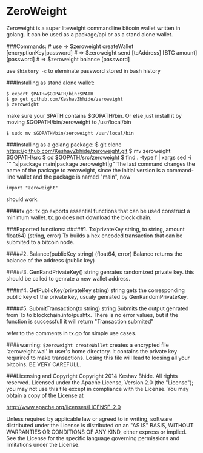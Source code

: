 ZeroWeight
==========
Zeroweight is a super liteweight commandline bitcoin wallet written in golang. 
It can be used as a package/api or as a stand alone wallet.

###Commands:
    # use => $zeroweight createWallet [encryptionKey|password]
    #     => $zeroweight send [toAddress] [BTC amount] [password]
    #     => $zeroweight balance [password]

use `$history -c` to eleminate password stored in bash history

###Installing as stand alone wallet:
    
    $ export $PATH=$GOPATH/bin:$PATH
    $ go get github.com/KeshavZbhide/zeroweight
    $ zeroweight 

make sure your $PATH contains $GOPATH/bin. Or else just install it 
by moving $GOPATH/bin/zeroweight to /usr/local/bin
    
    $ sudo mv $GOPATH/bin/zeroweight /usr/local/bin

###Installing as a golang package:
    $ git clone https://github.com/KeshavZbhide/zeroweight.git
    $ mv zeroweight $GOPATH/src
    $ cd $GOPATH/src/zeroweight
    $ find . -type f | xargs sed -i "" "s|package main|package zeroweight|g"
The last command changes the name of the package to zeroweight, since the initial
version is a command-line wallet and the package is named "main", now

    import "zeroweight"

should work.

####tx.go:
tx.go exports essential functions that can be used construct a minimum wallet.
tx.go does not download the block chain.

###Exported functions:
#####1. Tx(privateKey string, to string, amount float64) (string, error)
Tx builds a hex encoded transaction that can be submited to a bitcoin node.

#####2. Balance(publicKey string) (float64, error)
Balance returns the balance of the address (public key)

#####3. GenRandPrivateKey() string
genrates randomized private key. this should be called to genrate a new wallet address. 

#####4. GetPublicKey(privateKey string) string 
gets the corresponding public key of the private key, usualy genrated by GenRandomPrivateKey.

#####5. SubmitTransaction(tx string) string
Submits the output genrated from Tx to blockchain.info/pushtx. There is no
error values, but if the function is successfull it will return "Transaction submited"

refer to the comments in tx.go for simple use cases.

####warning:
`$zeroweight createWallet` creates a encrypted file 'zeroweight.wal' in user's home 
directory. It contains the private key requrired to make transactions. Losing this 
file will lead to loosing all your bitcoins. BE VERY CAREFULL.

###Licensing and Copyright
Copyright 2014 Keshav Bhide. All rights reserved.
Licensed under the Apache License, Version 2.0 (the "License");
you may not use this file except in compliance with the License.
You may obtain a copy of the License at

http://www.apache.org/licenses/LICENSE-2.0

Unless required by applicable law or agreed to in writing, software 
distributed under the License is distributed on an "AS IS" BASIS,
WITHOUT WARRANTIES OR CONDITIONS OF ANY KIND, either express or implied.
See the License for the specific language governing permissions and
limitations under the License.
 
